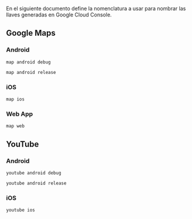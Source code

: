 En el siguiente documento define la nomenclatura a usar para nombrar las llaves generadas en Google Cloud Console.

## Google Maps

### Android

`map android debug`

`map android release`

### iOS

`map ios`

### Web App

`map web`


## YouTube

### Android

`youtube android debug`

`youtube android release`

### iOS

`youtube ios`
